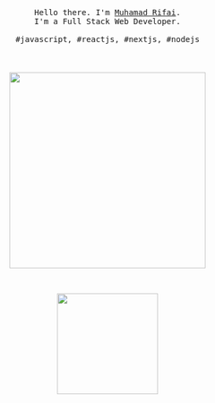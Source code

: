 <p align="center">
  <br>
  <br>
  <br>
  <samp>Hello there. I'm <a href="https://twitter.com/MuhRifai23" target="_blank">Muhamad Rifai</a>.<br> I'm a Full Stack Web Developer.<br><br>#javascript, #reactjs, #nextjs, #nodejs</samp>
  <br>
  <br>
  <br>
  <br>
  <img src="https://thumbs.gfycat.com/SpeedyMealyCornsnake-size_restricted.gif" width="350" />
</p>

<br/>
<p align="center">
  <a href="https://github.com/MuhDRifai" >
    <img height="180em" src="https://github-readme-stats.vercel.app/api?username=MuhDRifai&theme=vue&show_icons=true" />
  </a>
 </p>
<br/>
